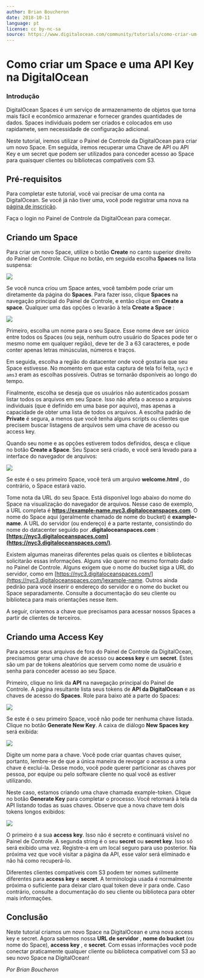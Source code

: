 ```yaml
---
author: Brian Boucheron
date: 2018-10-11
language: pt
license: cc by-nc-sa
source: https://www.digitalocean.com/community/tutorials/como-criar-um-space-e-uma-api-key-na-digitalocean-pt
---
```


# Como criar um Space e uma API Key na DigitalOcean

### Introdução

DigitalOcean Spaces é um serviço de armazenamento de objetos que torna mais fácil e econômico armazenar e fornecer grandes quantidades de dados. Spaces individuais podem ser criados e colocados em uso rapidamete, sem necessidade de configuração adicional.

Neste tutorial, iremos utilizar o Painel de Controle da DigitalOcean para criar um novo Space. Em seguida, iremos recuperar uma Chave de API ou API Key e um secret que podem ser utilizados para conceder acesso ao Space para quaisquer clientes ou bibliotecas compatíveis com S3.

## Pré-requisitos

Para completar este tutorial, você vai precisar de uma conta na DigitalOcean. Se você já não tiver uma, você pode registrar uma nova na [página de inscrição](https://cloud.digitalocean.com/registrations/new).

Faça o login no Painel de Controle da DigitalOcean para começar.

## Criando um Space

Para criar um novo Space, utilize o botão **Create** no canto superior direito do Painel de Controle. Clique no botão, em seguida escolha **Spaces** na lista suspensa:

![](https://raw.githubusercontent.com/opendocs-md/do-tutorials-images/master/img/space-key/space-menu.png)

Se você nunca criou um Space antes, você também pode criar um diretamente da página do **Spaces**. Para fazer isso, clique **Spaces** na navegação principal do Painel de Controle, e então clique em **Create a space**. Qualquer uma das opções o levarão à tela **Create a Space** :

![](https://raw.githubusercontent.com/opendocs-md/do-tutorials-images/master/img/space-key/space-creator.png)

Primeiro, escolha um nome para o seu Space. Esse nome deve ser único entre todos os Spaces (ou seja, nenhum outro usuário do Spaces pode ter o mesmo nome em qualquer região), deve ter de 3 a 63 caracteres, e pode conter apenas letras minúsculas, números e traços.

Em seguida, escolha a região do datacenter onde você gostaria que seu Space estivesse. No momento em que esta captura de tela foi feita, `nyc3` e `ams3` eram as escolhas possíveis. Outras se tornarão dsponíveis ao longo do tempo.

Finalmente, escolha se deseja que os usuários não autenticados possam listar todos os arquivos em seu Space. Isso não afeta o acesso a arquivos individuais (que é definido em uma base por aquivo), mas apenas a capacidade de obter uma lista de todos os arquivos. A escolha padrão de **Private** é segura, a menos que você tenha alguns scripts ou clientes que precisem buscar listagens de arquivos sem uma chave de acesso ou access key.

Quando seu nome e as opções estiverem todos definidos, desça e clique no botão **Create a Space**. Seu Space será criado, e você será levado para a interface do navegador de arquivos:

![](https://raw.githubusercontent.com/opendocs-md/do-tutorials-images/master/img/space-key/space-default.png)

Se este é o seu primeiro Space, você terá um arquivo **welcome.html** , do contrário, o Space estará vazio.

Tome nota da URL do seu Space. Está disponível logo abaixo do nome do Space na visualização do navegador de arquivos. Nesse caso de exemplo, a URL completa é **https://example-name.nyc3.digitaloceanspaces.com**. O nome do Space aqui (geralmente chamado de nome do bucket) é **example-name**. A URL do servidor (ou endereço) é a parte restante, consistindo do nome do datacenter seguido por **.digitaloceanspaces.com** : **[https://nyc3.digitaloceanspaces.com](https://nyc3.digitaloceanspaces.com/)**.

Existem algumas maneiras diferentes pelas quais os clientes e bibliotecas solicitarão essas informações. Alguns vão querer no mesmo formato dado no Painel de Controle. Alguns exigem que o nome do bucket siga a URL do servidor, como em [https://nyc3.digitaloceanspaces.com/](https://nyc3.digitaloceanspaces.com/)example-name. Outros ainda pedirão para você inserir o endereço do servidor e o nome do bucket ou Space separadamente. Consulte a documentação do seu cliente ou biblioteca para mais orientações nesse item.

A seguir, criaremos a chave que precisamos para acessar nossos Spaces a partir de clientes de terceiros.

## Criando uma Access Key

Para acessar seus arquivos de fora do Painel de Controle da DigitalOcean, precisamos gerar uma chave de acesso ou **access key** e um **secret**. Estes são um par de tokens aleatórios que servem como nome de usuário e senha para conceder acesso ao seu Space.

Primeiro, clique no link da **API** na navegação principal do Painel de Controle. A página resultante lista seus tokens de **API da DigitalOcean** e as chaves de acesso do **Spaces**. Role para baixo até a parte do Spaces:

![](https://raw.githubusercontent.com/opendocs-md/do-tutorials-images/master/img/space-key/keys-default.png)

Se este é o seu primeiro Space, você não pode ter nenhuma chave listada. Clique no botão **Generate New Key**. A caixa de diálogo **New Spaces key** será exibida:

![](https://raw.githubusercontent.com/opendocs-md/do-tutorials-images/master/img/space-key/new-key-dialog.png)

Digite um nome para a chave. Você pode criar quantas chaves quiser, portanto, lembre-se de que a única maneira de revogar o acesso a uma chave é excluí-la. Desse modo, você pode querer particionar as chaves por pessoa, por equipe ou pelo software cliente no qual você as estiver utilizando.

Neste caso, estamos criando uma chave chamada example-token. Clique no botão **Generate Key** para completar o processo. Você retornará à tela da API listando todas as suas chaves. Observe que a nova chave tem dois tokens longos exibidos:

![](https://raw.githubusercontent.com/opendocs-md/do-tutorials-images/master/img/space-key/new-key-display.png)

O primeiro é a sua **access key**. Isso não é secreto e continuará visível no Painel de Controle. A segunda string é o seu **secret** ou **secret key**. Isso só será exibido uma vez. Registre-a em um local seguro para uso posterior. Na próxima vez que você visitar a página da API, esse valor será eliminado e não há como recuperá-lo.

Diferentes clientes compatíveis com S3 podem ter nomes sutilmente diferentes para **access key** e **secret**. A terminologia usada é normalmente próxima o suficiente para deixar claro qual token deve ir para onde. Caso contrário, consulte a documentação do seu cliente ou biblioteca para obter mais informações.

## Conclusão

Neste tutorial criamos um novo Space na DigitalOcean e uma nova access key e secret. Agora sabemos nossa **URL de servidor** , **nome do bucket** (ou nome do Space), **access key** , e **secret**. Com essas informações você pode conectar praticamente qualquer cliente ou biblioteca compatível com S3 ao seu novo Space na DigitalOcean!

_Por Brian Boucheron_
